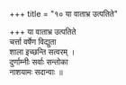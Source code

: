 +++
title = "१० या वाताभ्र उत्पतिते"

+++
या वाताभ्र उत्पतिते  
चर्त्ता वर्षेण विद्युता  
शाला इच्छन्ति सत्वरम् ।  
दुर्णाम्नीः सर्वाः सन्तोका  
नाशयामः सदान्वाः ॥
